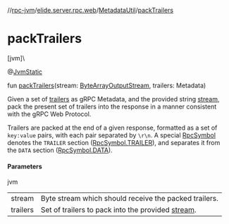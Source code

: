 //[rpc-jvm](../../../index.md)/[elide.server.rpc.web](../index.md)/[MetadataUtil](index.md)/[packTrailers](pack-trailers.md)

# packTrailers

[jvm]\

@[JvmStatic](https://kotlinlang.org/api/latest/jvm/stdlib/kotlin.jvm/-jvm-static/index.html)

fun [packTrailers](pack-trailers.md)(stream: [ByteArrayOutputStream](https://docs.oracle.com/javase/8/docs/api/java/io/ByteArrayOutputStream.html), trailers: Metadata)

Given a set of [trailers](pack-trailers.md) as gRPC Metadata, and the provided string [stream](pack-trailers.md), pack the present set of trailers into the response in a manner consistent with the gRPC Web Protocol.

Trailers are packed at the end of a given response, formatted as a set of `key:value` pairs, with each pair separated by `\r\n`. A special [RpcSymbol](../-rpc-symbol/index.md) denotes the `TRAILER` section ([RpcSymbol.TRAILER](../-rpc-symbol/-t-r-a-i-l-e-r/index.md)), and separates it from the `DATA` section ([RpcSymbol.DATA](../-rpc-symbol/-d-a-t-a/index.md)).

#### Parameters

jvm

| | |
|---|---|
| stream | Byte stream which should receive the packed trailers. |
| trailers | Set of trailers to pack into the provided [stream](pack-trailers.md). |
